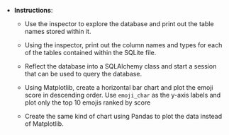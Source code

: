 * **Instructions**:

  * Use the inspector to explore the database and print out the table names stored within it.

  * Using the inspector, print out the column names and types for each of the tables contained within the SQLite file.

  * Reflect the database into a SQLAlchemy class and start a session that can be used to query the database.

  * Using Matplotlib, create a horizontal bar chart and plot the emoji score in descending order. Use `emoji_char` as the y-axis labels and plot only the top 10 emojis ranked by score

  * Create the same kind of chart using Pandas to plot the data instead of Matplotlib.
